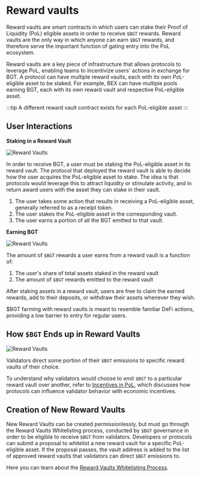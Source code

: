 # Reward vaults

Reward vaults are smart contracts in which users can stake their Proof of Liquidity (PoL) eligible assets in order to receive `$BGT` rewards. Reward vaults are the only way in which anyone can earn `$BGT` rewards, and therefore serve the important function of gating entry into the PoL ecosystem.

Reward vaults are a key piece of infrastructure that allows protocols to leverage PoL, enabling teams to incentivize users' actions in exchange for BGT. A protocol can have multiple reward vaults, each with its own PoL-eligible asset to be staked. For example, BEX can have multiple pools earning BGT, each with its own reward vault and respective PoL-eligible asset.

:::tip
A different reward vault contract exists for each PoL-eligible asset
:::

## User Interactions

**Staking in a Reward Vault**

![Reward Vaults](/assets/reward-vaults.png)

In order to receive BGT, a user must be staking the PoL-eligible asset in its reward vault. The protocol that deployed the reward vault is able to decide how the user acquires the PoL-eligible asset to stake. The idea is that protocols would leverage this to attract liquidity or stimulate activity, and in return award users with the asset they can stake in their vault.

1. The user takes some action that results in receiving a PoL-eligible asset, generally referred to as a receipt token.
2. The user stakes the PoL-eligible asset in the corresponding vault.
3. The user earns a portion of all the BGT emitted to that vault.

**Earning BGT**

![Reward Vaults](/assets/reward-vault-staking.jpg)

The amount of `$BGT` rewards a user earns from a reward vault is a function of:

1. The user's share of total assets staked in the reward vault
2. The amount of `$BGT` rewards emitted to the reward vault

After staking assets in a reward vault, users are free to claim the earned rewards, add to their deposits, or withdraw their assets whenever they wish.

$BGT farming with reward vaults is meant to resemble familiar DeFi actions, providing a low barrier to entry for regular users.

## How `$BGT` Ends up in Reward Vaults

![Reward Vaults](/assets/cuttingboard.png)

Validators direct some portion of their `$BGT` emissions to specific reward vaults of their choice.

To understand why validators would choose to emit `$BGT` to a particular reward vault over another, refer to [Incentives in PoL](/learn/pol/incentives), which discusses how protocols can influence validator behavior with economic incentives.

## Creation of New Reward Vaults

New Reward Vaults can be created permissionlessly, but must go through the Reward Vaults Whitelisting process, conducted by `$BGT` governance in order to be eligible to receive `$BGT` from validators. Developers or protocols can submit a proposal to whitelist a new reward vault for a specific PoL-eligible asset. If the proposal passes, the vault address is added to the list of approved reward vaults that validators can direct `$BGT` emissions to.

Here you can learn about the [Reward Vaults Whitelisting Process](/learn/governance/rewardvault).
